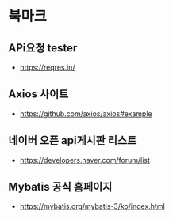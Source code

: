 # 북마크
## APi요청 tester
* https://reqres.in/

## Axios 사이트
* https://github.com/axios/axios#example

## 네이버 오픈 api게시판 리스트
* https://developers.naver.com/forum/list

## Mybatis 공식 홈페이지
* https://mybatis.org/mybatis-3/ko/index.html

##
##
##
##
##
##
##
##
##
##
##
##
##
##
##
##
##
##
##
##
##
##
##
##
##
##
##
##
##
##
##
##
##
##
##